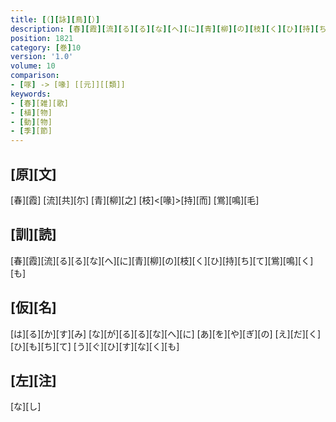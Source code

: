 ```yaml
---
title: [（][詠][鳥][）]
description: [春][霞][流][る][る][な][へ][に][青][柳][の][枝][く][ひ][持][ち][て][鴬][鳴][く][も]
position: 1821
category: [巻]10
version: '1.0'
volume: 10
comparison:
- [啄] -> [喙] [[元]][[類]]
keywords:
- [春][雑][歌]
- [植][物]
- [動][物]
- [季][節]
---
```


## [原][文]

[春][霞] [流][共][尓] [青][柳][之] [枝]<[喙]>[持][而] [鴬][鳴][毛]

## [訓][読]

[春][霞][流][る][る][な][へ][に][青][柳][の][枝][く][ひ][持][ち][て][鴬][鳴][く][も]

## [仮][名]

[は][る][か][す][み] [な][が][る][る][な][へ][に] [あ][を][や][ぎ][の] [え][だ][く][ひ][も][ち][て] [う][ぐ][ひ][す][な][く][も]

## [左][注]

[な][し]
